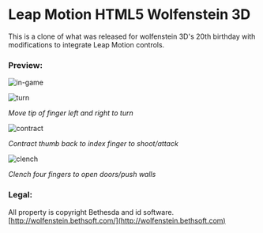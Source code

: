 Leap Motion HTML5 Wolfenstein 3D
======================

This is a clone of what was released for wolfenstein 3D's 20th birthday with modifications to integrate Leap Motion controls.

### Preview:

![in-game](http://imgur.com/brweJL7.png)

![turn](http://imgur.com/HKceJSI.png)

*Move tip of finger left and right to turn*

![contract](http://imgur.com/qZZ4lOZ.png)

*Contract thumb back to index finger to shoot/attack*

![clench](http://imgur.com/ERMzf5j.png)

*Clench four fingers to open doors/push walls*

### Legal:

All property is copyright Bethesda and id software.
[http://wolfenstein.bethsoft.com/](http://wolfenstein.bethsoft.com)
